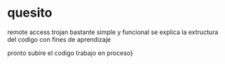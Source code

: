 # quesito
remote access trojan bastante simple y funcional se explica la extructura del codigo con fines de aprendizaje 



pronto subire el codigo trabajo en proceso}

